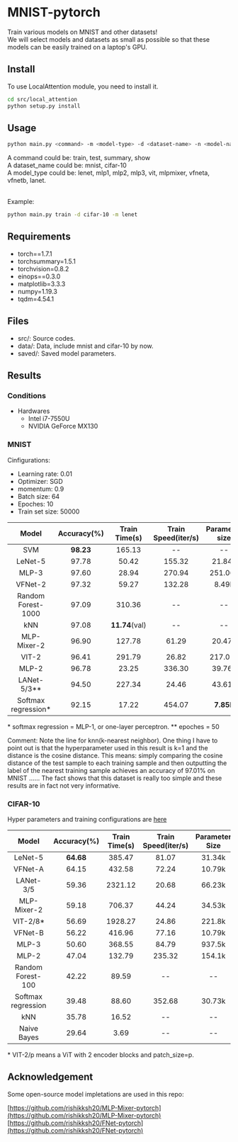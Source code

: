 # MNIST-pytorch

Train various models on MNIST and other datasets!
\
We will select models and datasets as small as possible so that these models can be easily trained on a laptop's GPU.

## Install

To use LocalAttention module, you need to install it.

```sh
cd src/local_attention
python setup.py install
```

## Usage

```sh
python main.py <command> -m <model-type> -d <dataset-name> -n <model-name>
```

A command could be: train, test, summary, show
\
A dataset_name could be: mnist, cifar-10
\
A model_type could be: lenet, mlp1, mlp2, mlp3, vit, mlpmixer, vfneta, vfnetb, lanet.

\
Example:

```sh
python main.py train -d cifar-10 -m lenet
```

## Requirements

+ torch==1.7.1
+ torchsummary=1.5.1
+ torchvision=0.8.2
+ einops==0.3.0
+ matplotlib=3.3.3
+ numpy=1.19.3
+ tqdm=4.54.1

## Files

+ src/: Source codes.
+ data/: Data, include mnist and cifar-10 by now.
+ saved/: Saved model parameters.

## Results

### Conditions

+ Hardwares
  + Intel i7-7550U
  + NVIDIA GeForce MX130

### MNIST

Cinfigurations:

+ Learning rate: 0.01
+ Optimizer: SGD
+ momentum: 0.9
+ Batch size: 64
+ Epoches: 10
+ Train set size: 50000

| Model | Accuracy(%) | Train Time(s) | Train Speed(iter/s) | Parameter size |
| :---: | :---: | :---: | :---: | :---: |
| SVM | **98.23** | 165.13 | -- | -- |
| LeNet-5 | 97.78 | 50.42 | 155.32 | 21.84k |
| MLP-3  | 97.60 | 28.94 | 270.94 | 251.06k |
| VFNet-2 | 97.32 | 59.27 | 132.28 | 8.49k |
| Random Forest-1000 | 97.09 | 310.36 | -- | -- |
| kNN | 97.08 | **11.74**(val) | -- | -- |
| MLP-Mixer-2 | 96.90 | 127.78 | 61.29  | 20.47k |
| VIT-2  | 96.41 | 291.79 | 26.82 | 217.01k |
| MLP-2  | 96.78 | 23.25 | 336.30 | 39.76k |
| LANet-5/3\*\* | 94.50 | 227.34 | 24.46 | 43.61k |
| Softmax regression\* | 92.15 | 17.22 | 454.07 | **7.85k** |

\* softmax regression \= MLP-1, or one-layer perceptron.
\*\* epoches = 50

Comment: Note the line for knn(k-nearest neighbor). One thing I have to point out is that the hyperparameter used in this result is k=1 and the distance is the cosine distance. This means: simply comparing the cosine distance of the test sample to each training sample and then outputting the label of the nearest training sample achieves an accuracy of 97.01% on MNIST ...... The fact shows that this dataset is really too simple and these results are in fact not very informative.

### CIFAR-10

Hyper parameters and training configurations are [here](./params.md)

| Model | Accuracy(%) | Train Time(s) | Train Speed(iter/s) | Parameter Size |
| :---: | :---: | :---: | :---: | :---: |
| LeNet-5 | **64.68** | 385.47 | 81.07 | 31.34k |
| VFNet-A | 64.15 | 432.58 | 72.24 | 10.79k |
| LANet-3/5 | 59.36 | 2321.12 | 20.68 | 66.23k |
| MLP-Mixer-2 | 59.18 | 706.37 | 44.24 | 34.53k |
| VIT-2/8\* | 56.69 | 1928.27 | 24.86 | 221.8k |
| VFNet-B | 56.22 | 416.96 | 77.16 | 10.79k |
| MLP-3 | 50.60 | 368.55 | 84.79 | 937.5k |
| MLP-2 | 47.04 | 132.79 | 235.32 | 154.1k |
| Random Forest-100 | 42.22 | 89.59 | -- | -- |
| Softmax regression | 39.48 | 88.60 | 352.68 | 30.73k |
| kNN | 35.78 | 16.52 | -- | -- |
| Naive Bayes | 29.64 | 3.69 | -- | -- |

\* VIT-2/p means a ViT with 2 encoder blocks and patch_size=p.

## Acknowledgement

Some open-source model impletations are used in this repo:

[https://github.com/rishikksh20/MLP-Mixer-pytorch](https://github.com/rishikksh20/MLP-Mixer-pytorch)
[https://github.com/rishikksh20/FNet-pytorch](https://github.com/rishikksh20/FNet-pytorch)
